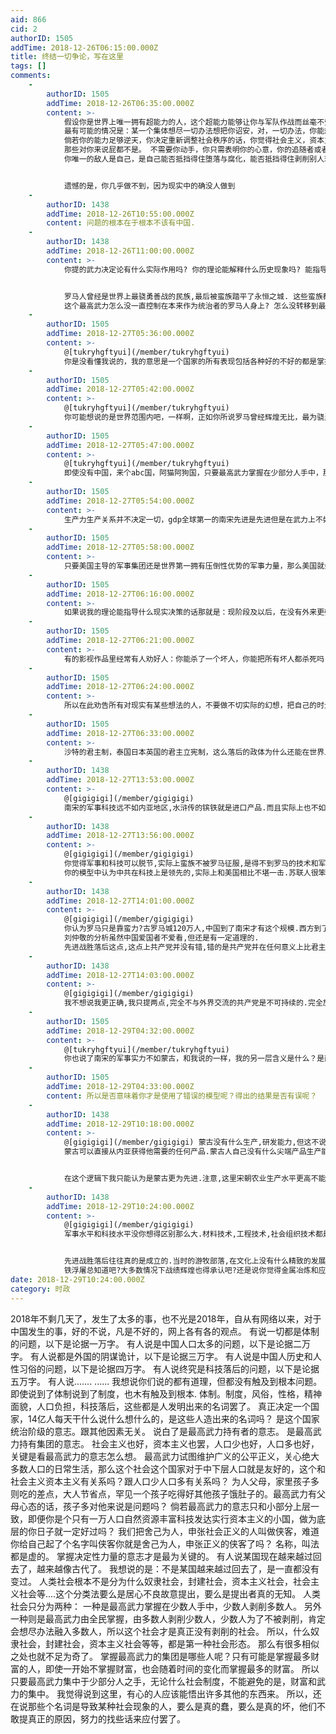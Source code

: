 ```yaml
---
aid: 866
cid: 2
authorID: 1505
addTime: 2018-12-26T06:15:00.000Z
title: 终结一切争论，写在这里
tags: []
comments:
    -
        authorID: 1505
        addTime: 2018-12-26T06:35:00.000Z
        content: >-
            假设你是世界上唯一拥有超能力的人，这个超能力能够让你与军队作战而丝毫不受伤害，此时此刻你觉得这个世界还能忽视你吗？
            最有可能的情况是：某一个集体想尽一切办法想把你诏安，对，一切办法，你能想象的，你不能想象的。在这个过程中你极有可能接受诏安，成为他们的一份子，如果你的实力有限或者有一些限制条件的话。
            倘若你的能力足够逆天，你决定重新调整社会秩序的话，你觉得社会主义，资本主义，人口多人口少，历史风俗如何是你需要面对的问题吗？
            那些对你来说屁都不是。 不需要你动手，你只需表明你的心意，你的追随者或者希望得到你庇佑的人就会把一切都安排的足够合乎你的心意。
            你唯一的敌人是自己，是自己能否抵挡得住堕落与腐化，能否抵挡得住剥削别人玩弄别人所带来快感的诱惑，是否还能和别人一样通过劳动养活自己。


            遗憾的是，你几乎做不到，因为现实中的确没人做到
    -
        authorID: 1438
        addTime: 2018-12-26T10:55:00.000Z
        content: 问题的根本在于根本不该有中国.
    -
        authorID: 1438
        addTime: 2018-12-26T11:00:00.000Z
        content: >-
            你提的武力决定论有什么实际作用吗? 你的理论能解释什么历史现象吗? 能指导什么现实决策吗?


            罗马人曾经是世界上最骁勇善战的民族,最后被蛮族踏平了永恒之城. 这些蛮族都曾经是罗马人的手下败将.沦为罗马人炮灰一样的存在.
            这个最高武力怎么没一直控制在本来作为统治者的罗马人身上? 怎么没转移到最有钱的埃及王公上?
    -
        authorID: 1505
        addTime: 2018-12-27T05:36:00.000Z
        content: >-
            @[tukryhgftyui](/member/tukryhgftyui)
            你是没看懂我说的，我的意思是一个国家的所有表现包括各种好的不好的都是掌握最高武力的那个集团的意志体现；可以解释所有的社会现象。你说的罗马这回事，我不是很懂你的点在哪里。罗马和蛮族是两个不同的国家和社会，在罗马内部，你看看是不是我说的这样呢？共和国时期，罗马一切的是元老院的意志，帝国时期以皇帝为核心军头的意志，蛮族也一样可以啊，高卢人哥特人阿兰人萨克森人在各自的部落内部不也是最高武力掌握者的意志决定一切吗？他们虽然文明程度与罗马不同，但是统治模式是一样的，也就是掌握武力的少数人统治剥削没有武力的多数人。这才是我所要说的。
    -
        authorID: 1505
        addTime: 2018-12-27T05:42:00.000Z
        content: >-
            @[tukryhgftyui](/member/tukryhgftyui)
            你可能想说的是世界范围内吧，一样啊，正如你所说罗马曾经辉煌无比，最为骁勇善战，那么在当时罗马人的世界范围内，也是掌握最高武力的罗马人剥削压迫其他部落和民族啊，要么缴税要么上供奴隶或者其他财富，不愿意的就要和罗马开战，迦太基埃及不都是用暴力打服的吗？你又说到蛮族，可以说在罗马鼎盛时代蛮族也是个弱者啊，要么接受罗马统治，如高卢要么生活在罗马军力投射范围之外，和我说的没有矛盾啊。后来罗马力量衰弱，蛮族反倒强大，攻守之势异也而已。
    -
        authorID: 1505
        addTime: 2018-12-27T05:47:00.000Z
        content: >-
            @[tukryhgftyui](/member/tukryhgftyui)
            即使没有中国，来个abc国，阿猫阿狗国，只要最高武力掌握在少部分人手中，那么和现在没有任何区别。反观现在，倒是美国是做的最好，虽然民众不掌握最高武力，但是民众多少可以掌握武力，这比一大部分国家都要先进。最为接近民主国家。
    -
        authorID: 1505
        addTime: 2018-12-27T05:54:00.000Z
        content: >-
            生产力生产关系并不决定一切，gdp全球第一的南宋先进是先进但是在武力上不如蒙古，最终被蒙古消灭，只能说拥有最先进生产力或者生产关系的群体最有可能拥有最强武力，而不是必然。这也可以解释为什么俄罗斯依旧是世界性大国的原因，这个世界从一开始到今天就一直是武力决定论，生产力生产关系这些都是其中的一个侧面。
    -
        authorID: 1505
        addTime: 2018-12-27T05:58:00.000Z
        content: >-
            只要美国主导的军事集团还是世界第一拥有压倒性优势的军事力量，那么美国就会一直的占有世界经济文化各方面的绝对优势。跟美国的gdp无关，当然以现在的世界来看，第一的军事力量也意味着第一的生产力。现实也是如此。美国的gdp可能不是世界第一，但是生产力水平科技水平绝对是世界第一。
    -
        authorID: 1505
        addTime: 2018-12-27T06:16:00.000Z
        content: >-
            如果说我的理论能指导什么现实决策的话那就是：现阶段及以后，在没有外来更强有力武力的干涉下，中国的政权将万世不倒，江山永固。一切指望政权崩溃解体的人都将到死不能瞑目。古代冷兵器时代武力是肉体是力气，少数人和多数人都拥有武力，清末冷热交替还有太平天国蹦跶一下，再往后武力从人的身上剥离，再也不依靠人的力量到时候，就是江山永固的时候。
    -
        authorID: 1505
        addTime: 2018-12-27T06:21:00.000Z
        content: >-
            有的影视作品里经常有人劝好人：你能杀了一个坏人，你能把所有坏人都杀死吗？以此来劝好人收手或者面对现实。冷兵器时代或许如此，但是热兵器时代，对不起真的能把某一群体完全抹去。谁掌握最高武力是真的可以把反对者全部杀光的。希特勒如果胜利的话，你觉得世界上还会有犹太人吗？即便失败了还是杀了几百万，倘若胜利几千万也是能杀给你看看的。
    -
        authorID: 1505
        addTime: 2018-12-27T06:24:00.000Z
        content: >-
            所以在此劝告所有对现实有某些想法的人，不要做不切实际的幻想，把自己的时光都耽误了。要么以脚投票离开牢笼，要么好好生活投机取巧努力钻营。对于黑暗的东西可以以娱乐的眼光看看，带入自己的角色就太愚蠢了，不要说是普通百姓，就是一方大员在现在这个时代下也不可能翻起一片浪花。
    -
        authorID: 1505
        addTime: 2018-12-27T06:33:00.000Z
        content: >-
            沙特的君主制，泰国日本英国的君主立宪制，这么落后的政体为什么还能在世界上存在还活的好好的？无他，统治阶级掌握最高武力而已，如果有个努奴隶制国家和英美关系还很好的话，他也能活的好好的，没有什么外部武力干涉，在现阶段的世界一切都是合理的。
    -
        authorID: 1438
        addTime: 2018-12-27T13:53:00.000Z
        content: >-
            @[gigigigi](/member/gigigigi)
            南宋的军事科技远不如内亚地区,水浒传的镔铁就是进口产品.而且实际上也不如蒙古,在蒙古攻城的器械就可以看出.你在分析的时候用了错误的模型.很难得到正确的结果.
    -
        authorID: 1438
        addTime: 2018-12-27T13:56:00.000Z
        content: >-
            @[gigigigi](/member/gigigigi)
            你觉得军事和科技可以脱节,实际上蛮族不被罗马征服,是得不到罗马的技术和军事组织的,所以也不存在取代罗马的可能.
            你的模型中认为中共在科技上是领先的,实际上和美国相比不堪一击.苏联人很笨吗?苏联人也会在美国面前退却.中共不可能安心守住自己的地盘,实际上中共已经背负上了他承受不了的命运,也就是向几千年来世界文明的中心挑战.
    -
        authorID: 1438
        addTime: 2018-12-27T14:01:00.000Z
        content: >-
            @[gigigigi](/member/gigigigi)
            你认为罗马只是靠蛮力?古罗马城120万人,中国到了南宋才有这个规模.西方到了十九世纪的伦敦才重建这样的大都市.罗马的万神殿在整个中国古代也没有可以比拟的单体建筑.
            刘仲敬的分析虽然中国爱国者不爱看,但还是有一定道理的.
            先进战胜落后这点,这点上共产党并没有错,错的是共产党并在任何意义上比君主国先进,而西方作为文明中心,比共产党先进,共产党的宿命已经在诞生的时候决定了
    -
        authorID: 1438
        addTime: 2018-12-27T14:03:00.000Z
        content: >-
            @[gigigigi](/member/gigigigi)
            我不想说我更正确,我只提两点,完全不与外界交流的共产党是不可持续的.完全放弃颠覆西方世界的共产党也不可持续.
    -
        authorID: 1505
        addTime: 2018-12-29T04:32:00.000Z
        content: >-
            @[tukryhgftyui](/member/tukryhgftyui)
            你也说了南宋的军事实力不如蒙古，和我说的一样，我的另一层含义是什么？是南宋在生产力水平和生产关系水平都高于蒙古的情况下被军事实力强的蒙古灭亡了啊。参看我说的那一段话。所以还请您仔细的看看我说的话，不要重复一下的观点，再反驳说我说错了。连你也承认南宋在军事上不如蒙古，那么你是否承认南宋的gdp或者生产力水平高于蒙古呢？
    -
        authorID: 1505
        addTime: 2018-12-29T04:33:00.000Z
        content: 所以是否意味着你才是使用了错误的模型呢？得出的结果是否有误呢？
    -
        authorID: 1438
        addTime: 2018-12-29T10:18:00.000Z
        content: >-
            @[gigigigi](/member/gigigigi) 蒙古没有什么生产,研发能力,但这不说明南宋的科技水平高于蒙古.
            蒙古可以直接从内亚获得他需要的任何产品.蒙古人自己没有什么尖端产品生产能力,本身是一个次生性质的文明,但是他和世界先进水平是相同(至少是接近的),他控制的内亚工匠为他们服务.而南宋不行.南宋即使有自己的生产能力,也和世界先进水平是脱节的.


            在这个逻辑下我只能认为是蒙古更为先进.注意,这里宋朝农业生产水平更高不能代表什么.只是蒙古人不需要而已.单纯比作物产量,美洲人凭借玉米土豆,产量完爆欧亚大陆.
    -
        authorID: 1438
        addTime: 2018-12-29T10:24:00.000Z
        content: >-
            @[gigigigi](/member/gigigigi)
            军事水平和科技水平没你想得区别那么大.材料技术,工程技术,社会组织技术都是社会发展的标志.次生性质的文明你可能觉得他没有原创性,但不妨碍他可以是先进的,或者和世界先进水平同级.


            先进战胜落后往往真的是成立的.当时的游牧部落,在文化上没有什么精致的发展,没有历史学家,没有士大夫文人,但不代表更落后.
            铁浮屠总知道吧?大多数情况下战绩辉煌也得承认吧?还是说你觉得金属冶炼和应用水平都不足以表明文明的发达程度了呢?必须要看诗词歌赋,锦衣玉食才是文明的标志?
date: 2018-12-29T10:24:00.000Z
category: 时政
---
```


2018年不剩几天了，发生了太多的事，也不光是2018年，自从有网络以来，对于中国发生的事，好的不说，凡是不好的，网上各有各的观点。 有说一切都是体制的问题，以下是论据一万字。 有人说是中国人口太多的问题，以下是论据二万字。 有人说都是外国的阴谋诡计，以下是论据三万字。 有人说是中国人历史和人性习俗的问题，以下是论据四万字。 有人说终究是科技落后的问题，以下是论据五万字。 有人说....... ...... 我想说你们说的都有道理，但都没有触及到根本问题。 即使说到了体制说到了制度，也木有触及到根本. 体制。制度，风俗，性格，精神面貌，人口负担，科技落后，这些都是人发明出来的名词罢了。 真正决定一个国家，14亿人每天干什么说什么想什么的，是这些人造出来的名词吗？ 是这个国家统治阶级的意志。跟其他因素无关。 说白了是最高武力持有者的意志。 是最高武力持有集团的意志。 社会主义也好，资本主义也罢，人口少也好，人口多也好，关键是看最高武力的意志怎么想。 最高武力试图维护广义的公平正义，关心绝大多数人口的日常生活，那么这个社会这个国家对于中下层人口就是友好的，这个和社会主义资本主义有关系吗？跟人口少人口多有关系吗？ 为人父母，家里孩子多则吃的差点，大人节省点，罕见一个孩子吃得好其他孩子饿肚子的。最高武力有父母心态的话，孩子多对他来说是问题吗？ 倘若最高武力的意志只和小部分上层一致，即便你是个只有一万人口自然资源丰富科技发达实行资本主义的小国，做为底层的你日子就一定好过吗？ 我们把舍己为人，申张社会正义的人叫做侠客，难道你给自己起了个名字叫侠客你就是舍己为人，申张正义的侠客了吗？ 名称，叫法都是虚的。 掌握决定性力量的意志才是最为关键的。 有人说某国现在越来越过回去了，越来越像古代了。 我想说的是：不是某国越来越过回去了，是一直都没有变过。 人类社会根本不是分为什么奴隶社会，封建社会，资本主义社会，社会主义社会等....这个分类法要么是居心不良故意提出，要么是提出者真的无知。 人类社会只分为两种： 一种是最高武力掌握在少数人手中，少数人剥削多数人。 另外一种则是最高武力由全民掌握，由多数人剥削少数人，少数人为了不被剥削，肯定会想尽办法融入多数人，所以这个社会才是真正没有剥削的社会。 所以，什么奴隶社会，封建社会，资本主义社会等等，都是第一种社会形态。 那么有很多相似之处也就不足为奇了。 掌握最高武力的集团是哪些人呢？只有可能是掌握最多财富的人，即使一开始不掌握财富，也会随着时间的变化而掌握最多的财富。 所以只要最高武力集中于少部分人之手，无论什么社会制度，不能避免的是，财富和武力的集中。 我觉得说到这里，有心的人应该能悟出许多其他的东西来。 所以，还在说那些个名词是导致某种社会现象的人，要么是真的蠢，要么是真的坏，他们不敢提真正的原因，努力的找些话来应付罢了。
